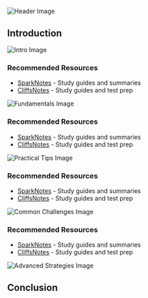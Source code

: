 # 


![Header Image](https://fal.media/files/tiger/7JaLDfqQuwjvZlvxMrEOI.png)

## Introduction


![Intro Image](https://fal.media/files/koala/Wa3T_Y1qW0dk-E68FeyFf.png)



### Recommended Resources
- [SparkNotes](https://www.sparknotes.com/) - Study guides and summaries
- [CliffsNotes](https://www.cliffsnotes.com/) - Study guides and test prep


![Fundamentals Image](https://fal.media/files/rabbit/nDzbJW-7I297OmbBcy36V.png)



### Recommended Resources
- [SparkNotes](https://www.sparknotes.com/) - Study guides and summaries
- [CliffsNotes](https://www.cliffsnotes.com/) - Study guides and test prep


![Practical Tips Image](https://fal.media/files/penguin/1upqFL5DlmlKRPCSxhl_w.png)



### Recommended Resources
- [SparkNotes](https://www.sparknotes.com/) - Study guides and summaries
- [CliffsNotes](https://www.cliffsnotes.com/) - Study guides and test prep


![Common Challenges Image](https://fal.media/files/lion/52g4D6h1F-7_Pbj_82MlK.png)



### Recommended Resources
- [SparkNotes](https://www.sparknotes.com/) - Study guides and summaries
- [CliffsNotes](https://www.cliffsnotes.com/) - Study guides and test prep


![Advanced Strategies Image](https://fal.media/files/panda/iyr0ivGAH4DwkHdIwN89J.png)

## Conclusion

